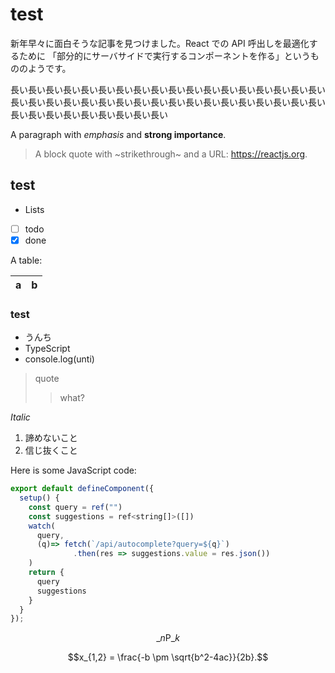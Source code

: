 # test

新年早々に面白そうな記事を見つけました。React での API 呼出しを最適化するために 「部分的にサーバサイドで実行するコンポーネントを作る」というもののようです。

長い長い長い長い長い長い長い長い長い長い長い長い長い長い長い長い長い長い長い長い長い長い長い長い長い長い長い長い長い長い長い長い長い長い長い長い長い長い長い長い長い長い長い長い長い

A paragraph with _emphasis_ and **strong importance**.

> A block quote with ~strikethrough~ and a URL: https://reactjs.org.

## test

- Lists
- [ ] todo
- [x] done

A table:

| a   | b   |
| --- | --- |

### test

- うんち
- TypeScript
- console.log(unti)

> quote
>
> > what?

_Italic_

1. 諦めないこと
2. 信じ抜くこと

Here is some JavaScript code:

```js
export default defineComponent({
  setup() {
    const query = ref("")
    const suggestions = ref<string[]>([])
    watch(
      query,
      (q)=> fetch(`/api/autocomplete?query=${q}`)
              .then(res => suggestions.value = res.json())
    )
    return {
      query
      suggestions
    }
  }
});
```

$${}\_n \mathrm{ P }\_k$$

$$x_{1,2} = \frac{-b \pm \sqrt{b^2-4ac}}{2b}.$$
